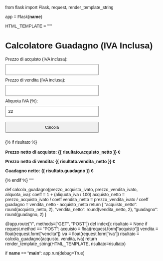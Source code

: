 from flask import Flask, request, render_template_string

app = Flask(__name__)

HTML_TEMPLATE = """
<!doctype html>
<html>
<head>
  <title>Calcolatore Guadagno IVA</title>
  <style>
    body { font-family: Arial; padding: 2rem; }
    input, button { padding: 0.5rem; margin: 0.5rem 0; width: 100%; max-width: 300px; }
    .result { margin-top: 1rem; font-weight: bold; }
  </style>
</head>
<body>
  <h1>Calcolatore Guadagno (IVA Inclusa)</h1>
  <form method="post">
    <label>Prezzo di acquisto (IVA inclusa):</label><br>
    <input type="number" step="0.01" name="acquisto" required><br>
    <label>Prezzo di vendita (IVA inclusa):</label><br>
    <input type="number" step="0.01" name="vendita" required><br>
    <label>Aliquota IVA (%):</label><br>
    <input type="number" step="0.01" name="iva" value="22" required><br>
    <button type="submit">Calcola</button>
  </form>
  {% if risultato %}
    <div class="result">
      <p>Prezzo netto di acquisto: {{ risultato.acquisto_netto }} &euro;</p>
      <p>Prezzo netto di vendita: {{ risultato.vendita_netto }} &euro;</p>
      <p>Guadagno netto: <strong>{{ risultato.guadagno }} &euro;</strong></p>
    </div>
  {% endif %}
</body>
</html>
"""

def calcola_guadagno(prezzo_acquisto_ivato, prezzo_vendita_ivato, aliquota_iva):
    coeff = 1 + (aliquota_iva / 100)
    acquisto_netto = prezzo_acquisto_ivato / coeff
    vendita_netto = prezzo_vendita_ivato / coeff
    guadagno = vendita_netto - acquisto_netto
    return {
        "acquisto_netto": round(acquisto_netto, 2),
        "vendita_netto": round(vendita_netto, 2),
        "guadagno": round(guadagno, 2)
    }

@app.route("/", methods=["GET", "POST"])
def index():
    risultato = None
    if request.method == "POST":
        acquisto = float(request.form["acquisto"])
        vendita = float(request.form["vendita"])
        iva = float(request.form["iva"])
        risultato = calcola_guadagno(acquisto, vendita, iva)
    return render_template_string(HTML_TEMPLATE, risultato=risultato)

if __name__ == "__main__":
    app.run(debug=True)
